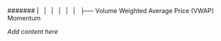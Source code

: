 ####### |   |   |   |   |   |   ├── Volume Weighted Average Price (VWAP) Momentum

*Add content here*